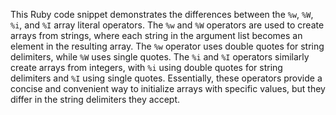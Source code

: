 This Ruby code snippet demonstrates the differences between the `%w`, `%W`, `%i`, and `%I` array literal operators. The `%w` and `%W` operators are used to create arrays from strings, where each string in the argument list becomes an element in the resulting array. The `%w` operator uses double quotes for string delimiters, while `%W` uses single quotes.  The `%i` and `%I` operators similarly create arrays from integers, with `%i` using double quotes for string delimiters and `%I` using single quotes. Essentially, these operators provide a concise and convenient way to initialize arrays with specific values, but they differ in the string delimiters they accept.